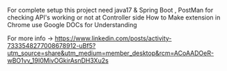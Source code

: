 For complete setup this project need java17 & Spring Boot , PostMan for checking API's working or not at Controller side 
How to Make extension in Chrome use Google DOCs for Understanding 

For more info -> https://www.linkedin.com/posts/activity-7333548277008678912-uBf5?utm_source=share&utm_medium=member_desktop&rcm=ACoAADOeR-wBO1vv_19I0MivOGkirAsnDH3Xu2s
